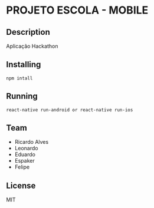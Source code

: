 <p align="center">
<a href="#" alt="PROJETO ESCOLA MOBILE">
  </a></p>

# PROJETO ESCOLA - MOBILE

## Description

Aplicação Hackathon

## Installing

`npm intall`

## Running

`react-native run-android or react-native run-ios`

## Team

- Ricardo Alves
- Leonardo
- Eduardo
- Espaker
- Felipe

## License

MIT
